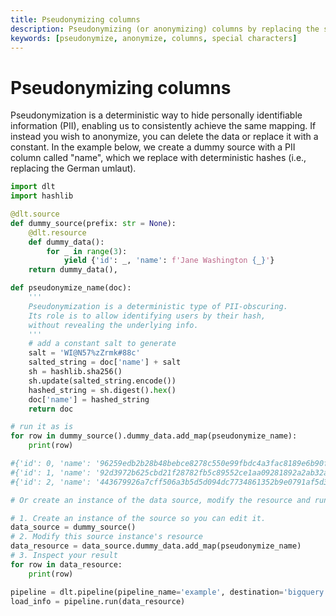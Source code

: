 ```yaml
---
title: Pseudonymizing columns
description: Pseudonymizing (or anonymizing) columns by replacing the special characters
keywords: [pseudonymize, anonymize, columns, special characters]
---
```


# Pseudonymizing columns

Pseudonymization is a deterministic way to hide personally identifiable information (PII), enabling us to consistently achieve the same mapping. If instead you wish to anonymize, you can delete the data or replace it with a constant. In the example below, we create a dummy source with a PII column called "name", which we replace with deterministic hashes (i.e., replacing the German umlaut).

```py
import dlt
import hashlib

@dlt.source
def dummy_source(prefix: str = None):
    @dlt.resource
    def dummy_data():
        for _ in range(3):
            yield {'id': _, 'name': f'Jane Washington {_}'}
    return dummy_data(),

def pseudonymize_name(doc):
    '''
    Pseudonymization is a deterministic type of PII-obscuring.
    Its role is to allow identifying users by their hash,
    without revealing the underlying info.
    '''
    # add a constant salt to generate
    salt = 'WI@N57%zZrmk#88c'
    salted_string = doc['name'] + salt
    sh = hashlib.sha256()
    sh.update(salted_string.encode())
    hashed_string = sh.digest().hex()
    doc['name'] = hashed_string
    return doc

# run it as is
for row in dummy_source().dummy_data.add_map(pseudonymize_name):
    print(row)

#{'id': 0, 'name': '96259edb2b28b48bebce8278c550e99fbdc4a3fac8189e6b90f183ecff01c442'}
#{'id': 1, 'name': '92d3972b625cbd21f28782fb5c89552ce1aa09281892a2ab32aee8feeb3544a1'}
#{'id': 2, 'name': '443679926a7cff506a3b5d5d094dc7734861352b9e0791af5d39db5a7356d11a'}

# Or create an instance of the data source, modify the resource and run the source.

# 1. Create an instance of the source so you can edit it.
data_source = dummy_source()
# 2. Modify this source instance's resource
data_resource = data_source.dummy_data.add_map(pseudonymize_name)
# 3. Inspect your result
for row in data_resource:
    print(row)

pipeline = dlt.pipeline(pipeline_name='example', destination='bigquery', dataset_name='normalized_data')
load_info = pipeline.run(data_resource)
```


